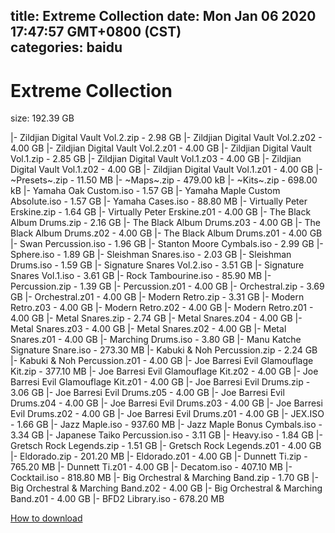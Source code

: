 
title: Extreme Collection
date: Mon Jan 06 2020 17:47:57 GMT+0800 (CST)    
categories: baidu
---

# Extreme Collection
size: 192.39 GB
 
 
|- Zildjian Digital Vault Vol.2.zip - 2.98 GB
|- Zildjian Digital Vault Vol.2.z02 - 4.00 GB
|- Zildjian Digital Vault Vol.2.z01 - 4.00 GB
|- Zildjian Digital Vault Vol.1.zip - 2.85 GB
|- Zildjian Digital Vault Vol.1.z03 - 4.00 GB
|- Zildjian Digital Vault Vol.1.z02 - 4.00 GB
|- Zildjian Digital Vault Vol.1.z01 - 4.00 GB
|- ~Presets~.zip - 11.50 MB
|- ~Maps~.zip - 479.00 kB
|- ~Kits~.zip - 698.00 kB
|- Yamaha Oak Custom.iso - 1.57 GB
|- Yamaha Maple Custom Absolute.iso - 1.57 GB
|- Yamaha Cases.iso - 88.80 MB
|- Virtually Peter Erskine.zip - 1.64 GB
|- Virtually Peter Erskine.z01 - 4.00 GB
|- The Black Album Drums.zip - 2.16 GB
|- The Black Album Drums.z03 - 4.00 GB
|- The Black Album Drums.z02 - 4.00 GB
|- The Black Album Drums.z01 - 4.00 GB
|- Swan Percussion.iso - 1.96 GB
|- Stanton Moore Cymbals.iso - 2.99 GB
|- Sphere.iso - 1.89 GB
|- Sleishman Snares.iso - 2.03 GB
|- Sleishman Drums.iso - 1.59 GB
|- Signature Snares Vol.2.iso - 3.51 GB
|- Signature Snares Vol.1.iso - 3.61 GB
|- Rock Tambourine.iso - 85.90 MB
|- Percussion.zip - 1.39 GB
|- Percussion.z01 - 4.00 GB
|- Orchestral.zip - 3.69 GB
|- Orchestral.z01 - 4.00 GB
|- Modern Retro.zip - 3.31 GB
|- Modern Retro.z03 - 4.00 GB
|- Modern Retro.z02 - 4.00 GB
|- Modern Retro.z01 - 4.00 GB
|- Metal Snares.zip - 2.74 GB
|- Metal Snares.z04 - 4.00 GB
|- Metal Snares.z03 - 4.00 GB
|- Metal Snares.z02 - 4.00 GB
|- Metal Snares.z01 - 4.00 GB
|- Marching Drums.iso - 3.80 GB
|- Manu Katche Signature Snare.iso - 273.30 MB
|- Kabuki & Noh Percussion.zip - 2.24 GB
|- Kabuki & Noh Percussion.z01 - 4.00 GB
|- Joe Barresi Evil Glamouflage Kit.zip - 377.10 MB
|- Joe Barresi Evil Glamouflage Kit.z02 - 4.00 GB
|- Joe Barresi Evil Glamouflage Kit.z01 - 4.00 GB
|- Joe Barresi Evil Drums.zip - 3.06 GB
|- Joe Barresi Evil Drums.z05 - 4.00 GB
|- Joe Barresi Evil Drums.z04 - 4.00 GB
|- Joe Barresi Evil Drums.z03 - 4.00 GB
|- Joe Barresi Evil Drums.z02 - 4.00 GB
|- Joe Barresi Evil Drums.z01 - 4.00 GB
|- JEX.ISO - 1.66 GB
|- Jazz Maple.iso - 937.60 MB
|- Jazz Maple Bonus Cymbals.iso - 3.34 GB
|- Japanese Taiko Percussion.iso - 3.11 GB
|- Heavy.iso - 1.84 GB
|- Gretsch Rock Legends.zip - 1.51 GB
|- Gretsch Rock Legends.z01 - 4.00 GB
|- Eldorado.zip - 201.20 MB
|- Eldorado.z01 - 4.00 GB
|- Dunnett Ti.zip - 765.20 MB
|- Dunnett Ti.z01 - 4.00 GB
|- Decatom.iso - 407.10 MB
|- Cocktail.iso - 818.80 MB
|- Big Orchestral & Marching Band.zip - 1.70 GB
|- Big Orchestral & Marching Band.z02 - 4.00 GB
|- Big Orchestral & Marching Band.z01 - 4.00 GB
|- BFD2 Library.iso - 678.20 MB

[How to download](https://bpcam.bemobtrk.com/go/2ceec3aa-1ca2-46d6-b9ff-aaa5c184517c?jno=3458)